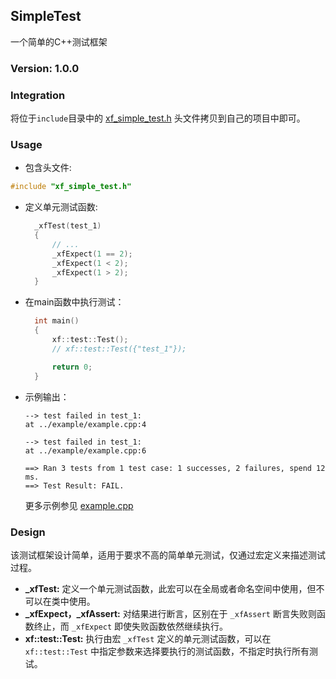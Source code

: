 ## SimpleTest
一个简单的C++测试框架

### Version: 1.0.0

### Integration
将位于`include`目录中的 [xf_simple_test.h](include/xf_simple_test.h) 头文件拷贝到自己的项目中即可。

### Usage
* 包含头文件:
```C++
#include "xf_simple_test.h"
```
* 定义单元测试函数:
  ```c++
    _xfTest(test_1)
    {
        // ...
        _xfExpect(1 == 2);
        _xfExpect(1 < 2);
        _xfExpect(1 > 2);
    }
  ```
* 在main函数中执行测试：
  ```c++
    int main()
    {
        xf::test::Test();
        // xf::test::Test({"test_1"});

        return 0;
    }
  ```
* 示例输出：
  ```text
  --> test failed in test_1:
  at ../example/example.cpp:4

  --> test failed in test_1:
  at ../example/example.cpp:6

  ==> Ran 3 tests from 1 test case: 1 successes, 2 failures, spend 12 ms.
  ==> Test Result: FAIL.
  ```
  更多示例参见 [example.cpp](example/example.cpp)

### Design
该测试框架设计简单，适用于要求不高的简单单元测试，仅通过宏定义来描述测试过程。

* **_xfTest:** 定义一个单元测试函数，此宏可以在全局或者命名空间中使用，但不可以在类中使用。
* **_xfExpect，_xfAssert:** 对结果进行断言，区别在于 `_xfAssert` 断言失败则函数终止，而 `_xfExpect` 即使失败函数依然继续执行。
* **xf::test::Test:** 执行由宏 `_xfTest` 定义的单元测试函数，可以在 `xf::test::Test` 中指定参数来选择要执行的测试函数，不指定时执行所有测试。
